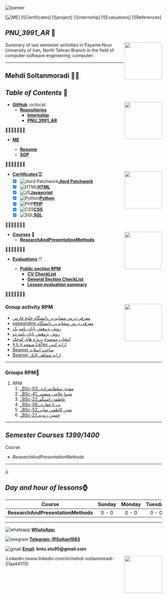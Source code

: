 ![banner](https://github.com/sultanmoradimehdi/PNU_3991_AR/blob/main/gif/banner.gif)

[![ME](https://img.shields.io/badge/ME-70-yellow)]
[![Certificates]
[![project]
[![internship]
[![Evaluations]
[![References]


<a name="logo"></a>

## _PNU_3991_AR_ :wave:
<img src="https://github.com/sultanmoradimehdi/PNU_3991_AR/blob/main/img/banner.png" align="right"  width="120" />
Summary of last semester activities in Payame Noor University of Iran, North Tehran Branch in the field of computer-software engineering :computer:.

***

## Mehdi Soltanmoradi :man_technologist:
 
 ## _Table of Contents_ :mag_right:

*  __[GitHub](https://github.com/sultanmoradimehdi)__ :octocat: <img src="https://github.com/sultanmoradimehdi/PNU_3991_AR/blob/main/gif/me.gif" align="right" width="120" />
   * __[Repositories](https://github.com/sultanmoradimehdi?tab=repositories)__
      *  __[Internship](https://github.com/AliRazavi-edu/PNU_3991/tree/master/_BSc/Internship/1322029_02/01_%D9%85%D8%AD%D9%85%D8%AF%20%D8%A7%D8%AD%D9%85%D8%AF%D9%8A%D8%A7%D9%86%20%D9%87%D9%86%D8%B1%D9%85%D9%86%D8%AF)__
      * __[PNU_3991_AR](https://github.com/sultanmoradimehdi/PNU_3991_AR)__
      
      
:small_orange_diamond::small_orange_diamond::small_orange_diamond::small_orange_diamond::small_orange_diamond::small_orange_diamond::small_orange_diamond:      
* __[ME](https://github.com/sultanmoradimehdi/PNU_3991_AR/blob/main/me)__ 

   * __[Resume](https://sultanmoradimehdi.github.io/resume/)__
   * __[SOP](https://sultanmoradimehdi.github.io/SOP/)__

:small_orange_diamond::small_orange_diamond::small_orange_diamond::small_orange_diamond::small_orange_diamond::small_orange_diamond::small_orange_diamond:
* __[Certificates](https://github.com/sultanmoradimehdi/PNU_3991_AR/tree/main/Certificates)__:trophy: <img src="https://github.com/sultanmoradimehdi/PNU_3991_AR/blob/main/gif/contract.gif" align="right"  width="120" />
   * [x] ![Jlord Patchwork](https://github.com/sultanmoradimehdi/PNU_3991_AR/blob/main/img/pch.png)__[Jlord Patchwork](https://github.com/sultanmoradimehdi/PNU_3991_AR/tree/main/Certificates/patchwork.png)__
   * [x] ![HTML](https://github.com/sultanmoradimehdi/PNU_3991_AR/blob/main/img/html.logo.png)__[HTML](https://github.com/sultanmoradimehdi/PNU_3991_AR/tree/main/Certificates/HTML.png)__
   * [x] ![JS](https://github.com/sultanmoradimehdi/PNU_3991_AR/blob/main/img/JS.logo.png)__[Javascript](https://github.com/sultanmoradimehdi/PNU_3991_AR/tree/main/Certificates/JS.png)__
   * [x] ![Python](https://github.com/sultanmoradimehdi/PNU_3991_AR/blob/main/img/pyt.png)__[Python](https://github.com/sultanmoradimehdi/PNU_3991_AR/tree/main/Certificates/python.png)__
   * [x] ![PHP](https://github.com/sultanmoradimehdi/PNU_3991_AR/blob/main/img/php.logo.png)__[PHP](https://github.com/sultanmoradimehdi/PNU_3991_AR/blob/main/Certificates/PHP.png)__
   * [x] ![CSS](https://github.com/sultanmoradimehdi/PNU_3991_AR/blob/main/img/cs.logo.png)__[CSS](https://github.com/sultanmoradimehdi/PNU_3991_AR/blob/main/Certificates/CSS.png)__
   * [x] ![SQL](https://github.com/sultanmoradimehdi/PNU_3991_AR/blob/main/img/sQl.logo.png)__[SQL](https://github.com/sultanmoradimehdi/PNU_3991_AR/blob/main/Certificates/SQL.png)__
 
:small_orange_diamond::small_orange_diamond::small_orange_diamond::small_orange_diamond::small_orange_diamond::small_orange_diamond::small_orange_diamond:  
* __[Courses](https://github.com/sultanmoradimehdi/PNU_3991_AR/tree/main/Courses)__ :checkered_flag: <img src="https://github.com/sultanmoradimehdi/PNU_3991_AR/blob/main/gif/search.gif" align="right" width="120" />
   * __[ResearchAndPresentationMethods](https://github.com/sultanmoradimehdi/PNU_3991_AR/tree/main/Method-of-presenting-scientific-and-technical-materials)__
      
:small_orange_diamond::small_orange_diamond::small_orange_diamond::small_orange_diamond::small_orange_diamond::small_orange_diamond::small_orange_diamond:   
* __[Evaluations](https://github.com/sultanmoradimehdi/Assessment)__ :interrobang:

   * __[Public section RPM](https://github.com/sultanmoradimehdi/PNU_3991_AR/tree/main/Evaluations%20RPM)__
      * __[CV CheckList](MS_CV_CheckList_AR_3991.pdf)__
      * __[General Section CheckList](MS_GeneralSection_CheckList_AR_3991.pdf)__
      * __[Lesson evaluation summary](https://github.com/sultanmoradimehdi/PNU_3991_AR/blob/main/Method-of-presenting-scientific-and-technical-materials/MS_ResearchAndPresentationMethods_CheckList_AR_3991.pdf)__
      
:small_orange_diamond::small_orange_diamond::small_orange_diamond::small_orange_diamond::small_orange_diamond::small_orange_diamond::small_orange_diamond:
### Group activity RPM <img src="https://github.com/sultanmoradimehdi/PNU_3991_AR/blob/main/gif/team.gif" align="right"  width="120" />

- [ معرفی درس مشابه در دانشگاه خلیج فارس ](http://smbidoki.ir/crsdetail.php?crsid=41)
- [pepperdine معرفی درس مشابه در دانشگاه](https://seaver.pepperdine.edu/academics/ge/faculty/researchskills.htm)
- [روش پژوهش پایان نامه یک](https://github.com/sultanmoradimehdi/Group-project/blob/main/ThesisForMethodology.pdf)
- [روش پژوهش پایان نامه دو](https://github.com/sultanmoradimehdi/Group-project/blob/main/Dependabilityanalysisandrecoverysupportforsmartgrids.pdf)
- [ انتخاب موضوع پروژه های کوچک](https://github.com/sultanmoradimehdi/Group-project/blob/main/%D8%AA%D9%88%D8%B6%DB%8C%D8%AD%D8%A7%D8%AA%20%D9%85%D8%B1%D8%A8%D9%88%D8%B7%20%D8%A8%D9%87%20%D8%A7%D9%86%D8%AA%D8%AE%D8%A7%D8%A8%20%D9%85%D9%88%D8%B6%D9%88%D8%B9%20%D9%BE%D8%B1%D9%88%DA%98%D9%87%20%D9%87%D8%A7%DB%8C%20%DA%A9%D9%88%DA%86%DA%A9.pdf)
- [ صفحه ۷ تا ۹ LaTex ارایه کتبی](https://github.com/sultanmoradimehdi/LaTex/blob/main/Sultan.7-9.pdf)
- [ Beamer ساخت اسلاید](https://github.com/sultanmoradimehdi/Beamer/blob/main/Beamer.pdf)
- [ Beamer ارایه شفاهی لاتک](https://github.com/sultanmoradimehdi/Beamer/blob/main/Beamervo.mp4)
------------------
### Groups RPM:diamond_shape_with_a_dot_inside:
    
1. RPM 
    1. [_BSc-03_مهدی سلطانمرادی](https://github.com/AliRazavi-edu/PNU_3991/tree/master/_BSc/ResearchAndPresentationMethods/1115133_01/03_%D9%85%D9%87%D8%AF%D9%8A%20%D8%B3%D9%84%D8%B7%D8%A7%D9%86%20%D9%85%D8%B1%D8%A7%D8%AF%D9%8A)   
    1. [_BSc-41_شیوا غلامی منصور](https://github.com/AliRazavi-edu/PNU_3991/tree/master/_BSc/ResearchAndPresentationMethods/1322010_02/41_%D8%B4%D9%8A%D9%88%D8%A7%20%D8%BA%D9%84%D8%A7%D9%85%D9%8A%20%D9%85%D9%86%D8%B5%D9%88%D8%B1) 
    1. [_BSc-22_عاطفه راستگو](https://github.com/AliRazavi-edu/PNU_3991/tree/master/_BSc/ResearchAndPresentationMethods/1322010_02/22_%D8%B9%D8%A7%D8%B7%D9%81%D9%87%20%D8%B1%D8%A7%D8%B3%D8%AA%DA%AF%D9%88)
    1. [_BSc-08_بی تا غفاری](https://github.com/AliRazavi-edu/PNU_3991/tree/master/_BSc/ResearchAndPresentationMethods/1115133_01/08_%D8%A8%D9%8A%20%D8%AA%D8%A7%20%D8%BA%D9%81%D8%A7%D8%B1%D9%8A)
    1. [_BSc-52_متين كاظمي صابر](https://github.com/AliRazavi-edu/PNU_3991/tree/master/_BSc/ResearchAndPresentationMethods/1322010_02/52_%D9%85%D8%AA%D9%8A%D9%86%20%D9%83%D8%A7%D8%B8%D9%85%D9%8A%20%D8%B5%D8%A7%D8%A8%D8%B1)
    1. [_BSc-27_حسین زندیه](https://github.com/AliRazavi-edu/PNU_3991/tree/master/_BSc/ResearchAndPresentationMethods/1322010_01/27_%D8%AD%D8%B3%D9%8A%D9%86%20%D8%B2%D9%86%D8%AF%D9%8A%D9%87)
    
-------------------
## _Semester Courses  1399/1400_
 
Course
* _ResearchAndPresentationMethods_

***
[:top:](#logo)

## _Day and hour of lessons_:watch:

|Course                                  |Sunday |Monday |Tuesday|Wednesday|Thursday|Friday|Saturday|
|:--------------------------------------:|:-----:|:-----:|:-----:|:-------:|:------:|:----:|:------:|
|__ResearchAndPresentationMethods__      |0 - 0|0 - 0|0 - 0|0 - 0  |:zzz:   |:zzz: |0 - 0 |


***
![whatsapp](https://github.com/sultanmoradimehdi/PNU_3991_AR/blob/main/img/whatsapp.svg)  __[WhatsApp: ](https://wa.me/+989123480525)__ 

![telegram](https://github.com/sultanmoradimehdi/PNU_3991_AR/blob/main/img/telegram.svg)  __[Telegram: @Soltan1983](https://telegram.me/@Soltan1983)__

![gmail](https://github.com/sultanmoradimehdi/PNU_3991_AR/blob/main/img/gmail.svg)  __[Email](mailto:kntu.stu95@gmail.com): kntu.stu95@gmail.com__

<img src="https://github.com/sultanmoradimehdi/PNU_3991_AR/blob/main/gif/net.gif" align="right" width="120" />
:Linkedln:(www.linkedin.com/in/mehdi-soltanmoradi-31aa44170)

<br><br>

